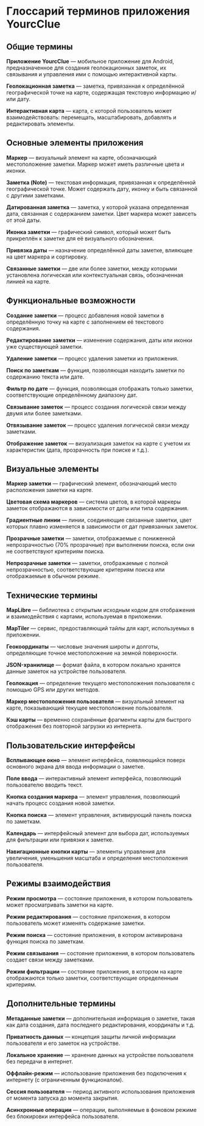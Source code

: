 # Глоссарий терминов приложения YourcClue

## Общие термины

**Приложение YourcClue** — мобильное приложение для Android, предназначенное для создания геолокационных заметок, их связывания и управления ими с помощью интерактивной карты.

**Геолокационная заметка** — заметка, привязанная к определённой географической точке на карте, содержащая текстовую информацию и/или дату.

**Интерактивная карта** — карта, с которой пользователь может взаимодействовать: перемещать, масштабировать, добавлять и редактировать элементы.

## Основные элементы приложения

**Маркер** — визуальный элемент на карте, обозначающий местоположение заметки. Маркер может иметь различные цвета и иконки.

**Заметка (Note)** — текстовая информация, привязанная к определённой географической точке. Может содержать дату, иконку и быть связанной с другими заметками.

**Датированная заметка** — заметка, у которой указана определенная дата, связанная с содержанием заметки. Цвет маркера может зависеть от этой даты.

**Иконка заметки** — графический символ, который может быть прикреплён к заметке для её визуального обозначения.

**Привязка даты** — назначение определённой даты заметке, влияющее на цвет маркера и сортировку.

**Связанные заметки** — две или более заметки, между которыми установлена логическая или контекстуальная связь, обозначенная линией на карте.

## Функциональные возможности

**Создание заметки** — процесс добавления новой заметки в определённую точку на карте с заполнением её текстового содержания.

**Редактирование заметки** — изменение содержания, даты или иконки уже существующей заметки.

**Удаление заметки** — процесс удаления заметки из приложения.

**Поиск по заметкам** — функция, позволяющая находить заметки по содержанию текста или дате.

**Фильтр по дате** — функция, позволяющая отображать только заметки, соответствующие определённому диапазону дат.

**Связывание заметок** — процесс создания логической связи между двумя или более заметками.

**Отвязывание заметок** — процесс удаления логической связи между заметками.

**Отображение заметок** — визуализация заметок на карте с учетом их характеристик (дата, прозрачность при поиске и т.д.).

## Визуальные элементы

**Маркер заметки** — графический элемент, обозначающий место расположения заметки на карте.

**Цветовая схема маркеров** — система цветов, в которой маркеры заметок отображаются в зависимости от даты или типа содержания.

**Градиентные линии** — линии, соединяющие связанные заметки, цвет которых плавно изменяется в зависимости от дат привязанных заметок.

**Прозрачные заметки** — заметки, отображаемые с пониженной непрозрачностью (70% прозрачные) при выполнении поиска, если они не соответствуют критериям поиска.

**Непрозрачные заметки** — заметки, отображаемые с полной непрозрачностью, соответствующие критериям поиска или отображаемые в обычном режиме.

## Технические термины

**MapLibre** — библиотека с открытым исходным кодом для отображения и взаимодействия с картами, используемая в приложении.

**MapTiler** — сервис, предоставляющий тайлы для карт, используемых в приложении.

**Геокоординаты** — числовые значения широты и долготы, определяющие точное местоположение на земной поверхности.

**JSON-хранилище** — формат файла, в котором локально хранятся данные заметок на устройстве пользователя.

**Геолокация** — определение текущего местоположения пользователя с помощью GPS или других методов.

**Маркер местоположения пользователя** — визуальный элемент на карте, показывающий текущее местоположение пользователя.

**Кэш карты** — временно сохранённые фрагменты карты для быстрого отображения без повторной загрузки из интернета.

## Пользовательские интерфейсы

**Всплывающее окно** — элемент интерфейса, появляющийся поверх основного экрана для ввода информации о заметке.

**Поле ввода** — интерактивный элемент интерфейса, позволяющий пользователю вводить текст.

**Кнопка создания маркера** — элемент управления, позволяющий начать процесс создания новой заметки.

**Кнопка поиска** — элемент управления, активирующий панель поиска по заметкам.

**Календарь** — интерфейсный элемент для выбора дат, используемых для фильтрации или привязки к заметке.

**Навигационные кнопки карты** — элементы управления для увеличения, уменьшения масштаба и определения местоположения пользователя.

## Режимы взаимодействия

**Режим просмотра** — состояние приложения, в котором пользователь может просматривать заметки на карте.

**Режим редактирования** — состояние приложения, в котором пользователь может изменять содержание заметки.

**Режим поиска** — состояние приложения, в котором активирована функция поиска по заметкам.

**Режим связывания** — состояние приложения, в котором пользователь создает связи между заметками.

**Режим фильтрации** — состояние приложения, в котором на карте отображаются только заметки, соответствующие определенным критериям.

## Дополнительные термины

**Метаданные заметки** — дополнительная информация о заметке, такая как дата создания, дата последнего редактирования, координаты и т.д.

**Приватность данных** — концепция защиты личной информации пользователя и его заметок на устройстве.

**Локальное хранение** — хранение данных на устройстве пользователя без передачи в интернет.

**Оффлайн-режим** — использование приложения без подключения к интернету (с ограниченным функционалом).

**Сессия пользователя** — период активного использования приложения от момента запуска до момента закрытия.

**Асинхронные операции** — операции, выполняемые в фоновом режиме без блокировки интерфейса пользователя.